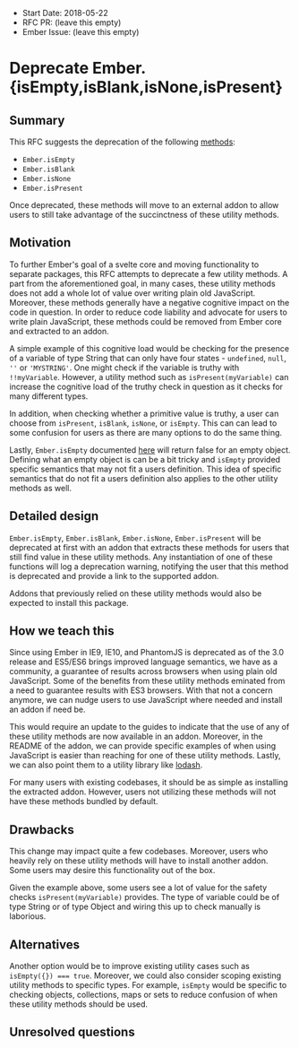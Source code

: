 - Start Date: 2018-05-22
- RFC PR: (leave this empty)
- Ember Issue: (leave this empty)

# Deprecate Ember.{isEmpty,isBlank,isNone,isPresent}

## Summary

This RFC suggests the deprecation of the following [methods](https://www.emberjs.com/api/ember/3.1/modules/@ember%2Futils):
- `Ember.isEmpty`
- `Ember.isBlank`
- `Ember.isNone`
- `Ember.isPresent`

Once deprecated, these methods will move to an external addon to allow users to still take advantage of the succinctness of these utility methods.

## Motivation

To further Ember's goal of a svelte core and moving functionality to separate packages, this RFC attempts to deprecate a few utility methods.  A part from the aforementioned goal, in many cases, these utility methods does not add a whole lot of value over writing plain old JavaScript.  Moreover, these methods generally have a negative cognitive impact on the code in question.  In order to reduce code liability and advocate for users to write plain JavaScript, these methods could be removed from Ember core and extracted to an addon.

A simple example of this cognitive load would be checking for the presence of a variable of type String that can only have four states - `undefined`, `null`, `''` or `'MYSTRING'`.  One might check if the variable is truthy with `!!myVariable`.  However, a utility method such as `isPresent(myVariable)` can increase the cognitive load of the truthy check in question as it checks for many different types.

In addition, when checking whether a primitive value is truthy, a user can choose from `isPresent`, `isBlank`, `isNone`, or `isEmpty`.  This can can lead to some confusion for users as there are many options to do the same thing.

Lastly, `Ember.isEmpty` documented [here](https://www.emberjs.com/api/ember/release/functions/@ember%2Futils/isEmpty) will return false for an empty object.  Defining what an empty object is can be a bit tricky and `isEmpty` provided specific semantics that may not fit a users definition.  This idea of specific semantics that do not fit a users definition also applies to the other utility methods as well.

## Detailed design

`Ember.isEmpty`, `Ember.isBlank`, `Ember.isNone`, `Ember.isPresent` will be deprecated at first with an addon that extracts these methods for users that still find value in these utility methods.  Any instantiation of one of these functions will log a deprecation warning, notifying the user that this method is deprecated and provide a link to the supported addon.

Addons that previously relied on these utility methods would also be expected to install this package.

## How we teach this

Since using Ember in IE9, IE10, and PhantomJS is deprecated as of the 3.0 release and ES5/ES6 brings improved language semantics, we have as a community, a guarantee of results across browsers when using plain old JavaScript.  Some of the benefits from these utility methods eminated from a need to guarantee results with ES3 browsers.  With that not a concern anymore, we can nudge users to use JavaScript where needed and install an addon if need be.

This would require an update to the guides to indicate that the use of any of these utility methods are now available in an addon.  Moreover, in the README of the addon, we can provide specific examples of when using JavaScript is easier than reaching for one of these utility methods.  Lastly, we can also point them to a utility library like [lodash](https://lodash.com/docs).

For many users with existing codebases, it should be as simple as installing the extracted addon.  However, users not utilizing these methods will not have these methods bundled by default.

## Drawbacks

This change may impact quite a few codebases.  Moreover, users who heavily rely on these utility methods will have to install another addon.  Some users may desire this functionality out of the box.

Given the example above, some users see a lot of value for the safety checks `isPresent(myVariable)` provides.  The type of variable could be of type String or of type Object and wiring this up to check manually is laborious.

## Alternatives

Another option would be to improve existing utility cases such as `isEmpty({}) === true`.  Moreover, we could also consider scoping existing utility methods to specific types. For example, `isEmpty` would be specific to checking objects, collections, maps or sets to reduce confusion of when these utility methods should be used.

## Unresolved questions

